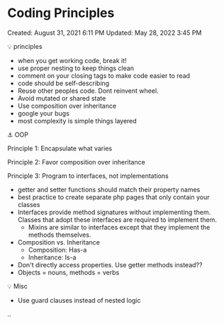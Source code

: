 # Coding Principles

Created: August 31, 2021 6:11 PM
Updated: May 28, 2022 3:45 PM

<aside>
💡 principles

</aside>

- when you get working code, break it!
- use proper nesting to keep things clean
- comment on your closing tags to make code easier to read
- code should be self-describing
- Reuse other peoples code. Dont reinvent wheel.
- Avoid mutated or shared state
- Use composition over inheritance
- google your bugs
- most complexity is simple things layered

<aside>
⚓ OOP

</aside>

Principle 1: Encapsulate what varies

Principle 2: Favor composition over inheritance

Principle 3: Program to interfaces, not implementations

- getter and setter functions should match their property names
- best practice to create separate php pages that only contain your classes
- Interfaces provide method signatures without implementing them. Classes that adopt these interfaces are required to implement them.
    - Mixins are similar to interfaces except that they implement the methods themselves.
- Composition vs. Inheritance
    - Composition: Has-a
    - Inheritance: Is-a
- Don't directly access properties. Use getter methods instead??
- Objects = nouns, methods = verbs

<aside>
💡 Misc

</aside>

- Use guard clauses instead of nested logic

..